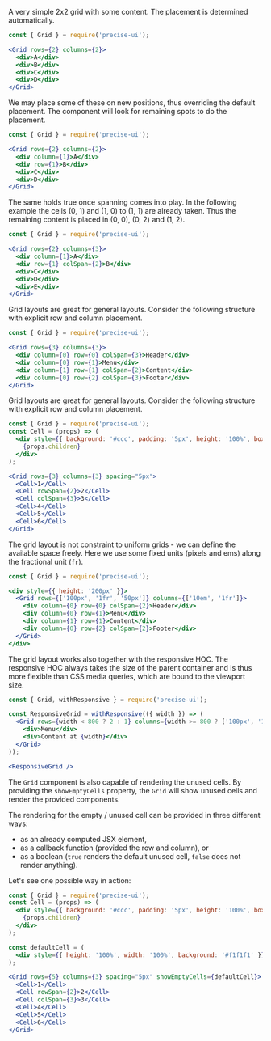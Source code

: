 A very simple 2x2 grid with some content. The placement is determined automatically.

```jsx
const { Grid } = require('precise-ui');

<Grid rows={2} columns={2}>
  <div>A</div>
  <div>B</div>
  <div>C</div>
  <div>D</div>
</Grid>
```

We may place some of these on new positions, thus overriding the default placement. The component will look for remaining spots to do the placement.

```jsx
const { Grid } = require('precise-ui');

<Grid rows={2} columns={2}>
  <div column={1}>A</div>
  <div row={1}>B</div>
  <div>C</div>
  <div>D</div>
</Grid>
```

The same holds true once spanning comes into play. In the following example the cells (0, 1) and (1, 0) to (1, 1) are already taken. Thus the remaining content is placed in (0, 0), (0, 2) and (1, 2).

```jsx
const { Grid } = require('precise-ui');

<Grid rows={2} columns={3}>
  <div column={1}>A</div>
  <div row={1} colSpan={2}>B</div>
  <div>C</div>
  <div>D</div>
  <div>E</div>
</Grid>
```

Grid layouts are great for general layouts. Consider the following structure with explicit row and column placement.

```jsx
const { Grid } = require('precise-ui');

<Grid rows={3} columns={3}>
  <div column={0} row={0} colSpan={3}>Header</div>
  <div column={0} row={1}>Menu</div>
  <div column={1} row={1} colSpan={2}>Content</div>
  <div column={0} row={2} colSpan={3}>Footer</div>
</Grid>
```

Grid layouts are great for general layouts. Consider the following structure with explicit row and column placement.

```jsx
const { Grid } = require('precise-ui');
const Cell = (props) => (
  <div style={{ background: '#ccc', padding: '5px', height: '100%', boxSizing: 'border-box' }}>
    {props.children}
  </div>
);

<Grid rows={3} columns={3} spacing="5px">
  <Cell>1</Cell>
  <Cell rowSpan={2}>2</Cell>
  <Cell colSpan={3}>3</Cell>
  <Cell>4</Cell>
  <Cell>5</Cell>
  <Cell>6</Cell>
</Grid>
```

The grid layout is not constraint to uniform grids - we can define the available space freely. Here we use some fixed units (pixels and ems) along the fractional unit (`fr`).

```jsx
const { Grid } = require('precise-ui');

<div style={{ height: '200px' }}>
  <Grid rows={['100px', '1fr', '50px']} columns={['10em', '1fr']}>
    <div column={0} row={0} colSpan={2}>Header</div>
    <div column={0} row={1}>Menu</div>
    <div column={1} row={1}>Content</div>
    <div column={0} row={2} colSpan={2}>Footer</div>
  </Grid>
</div>
```

The grid layout works also together with the responsive HOC. The responsive HOC always takes the size of the parent container and is thus more flexible than CSS media queries, which are bound to the viewport size.

```jsx
const { Grid, withResponsive } = require('precise-ui');

const ResponsiveGrid = withResponsive(({ width }) => (
  <Grid rows={width < 800 ? 2 : 1} columns={width >= 800 ? ['100px', '1fr'] : 1}>
    <div>Menu</div>
    <div>Content at {width}</div>
  </Grid>
));

<ResponsiveGrid />
```

The `Grid` component is also capable of rendering the unused cells. By providing the `showEmptyCells` property, the `Grid` will show unused cells and render the provided components.

The rendering for the empty / unused cell can be provided in three different ways:

- as an already computed JSX element,
- as a callback function (provided the row and column), or
- as a boolean (`true` renders the default unused cell, `false` does not render anything).

Let's see one possible way in action:

```jsx
const { Grid } = require('precise-ui');
const Cell = (props) => (
  <div style={{ background: '#ccc', padding: '5px', height: '100%', boxSizing: 'border-box' }}>
    {props.children}
  </div>
);

const defaultCell = (
  <div style={{ height: '100%', width: '100%', background: '#f1f1f1' }}/>
);

<Grid rows={5} columns={3} spacing="5px" showEmptyCells={defaultCell}>
  <Cell>1</Cell>
  <Cell rowSpan={2}>2</Cell>
  <Cell colSpan={3}>3</Cell>
  <Cell>4</Cell>
  <Cell>5</Cell>
  <Cell>6</Cell>
</Grid>
```
